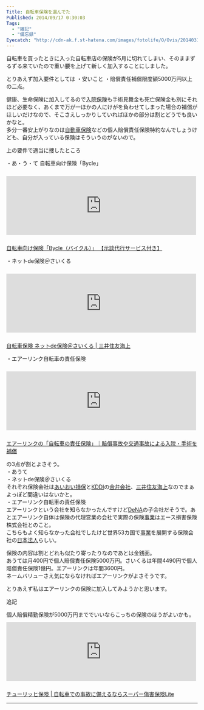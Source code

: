 ```yaml
---
Title: 自転車保険を選んでた
Published: 2014/09/17 0:30:03
Tags:
  - "雑記"
  - "備忘録"
Eyecatch: "http://cdn-ak.f.st-hatena.com/images/fotolife/O/Ovis/20140318/20140318233451.png"
---
```

<p>自転車を買ったときに入った自転車店の保険が5月に切れてしまい、そのままずるずる来ていたので重い腰を上げて新しく加入することにしました。</p>

<p>とりあえず加入要件としては
・安いこと
・賠償責任補償限度額5000万円以上
の二点。</p>

<p>健康、生命保険に加入してるので<a class="keyword" href="http://d.hatena.ne.jp/keyword/%C6%FE%B1%A1%CA%DD%B8%B1">入院保険</a>も手術見舞金も死亡保険金も別にそれほど必要なく、あくまで万が一ほかの人にけがを負わせてしまった場合の補償がほしいだけなので、そこさえしっかりしていればほかの部分は割とどうでも良いかなと。<br/>
多分一番安上がりなのは<a class="keyword" href="http://d.hatena.ne.jp/keyword/%BC%AB%C6%B0%BC%D6%CA%DD%B8%B1">自動車保険</a>などの個人賠償責任保険特約なんでしょうけども、自分が入っている保険はそういうのがないので。</p>

<p>上の要件で適当に捜したところ</p>

<p>・あ・う・て 自転車向け保険「Bycle」</p>

<p><iframe src="http://hatenablog.com/embed?url=http%3A%2F%2Fwww.au-sonpo.co.jp%2Fpc%2Fbycle%2Findex.html" title="au損保の新しい自転車向け保険、あうて「ケガの保険 Bycle（バイクル）」 【示談代行サービス付き】" scrolling="no" frameborder="0" style="width: 100%; height: 155px; max-width: 500px; margin: 10px 0px;"><a href="http://www.au-sonpo.co.jp/pc/bycle/index.html">au損保の新しい自転車向け保険、あうて「ケガの保険 Bycle（バイクル）」 【示談代行サービス付き】</a></iframe></p>

<p><a href="http://www.au-sonpo.co.jp/pc/bycle/index.html">&#x81EA;&#x8EE2;&#x8ECA;&#x5411;&#x3051;&#x4FDD;&#x967A;&#x300C;Bycle&#xFF08;&#x30D0;&#x30A4;&#x30AF;&#x30EB;&#xFF09;&#x300D; &#x3010;&#x793A;&#x8AC7;&#x4EE3;&#x884C;&#x30B5;&#x30FC;&#x30D3;&#x30B9;&#x4ED8;&#x304D;&#x3011;</a></p>

<p>・ネットde保険＠さいくる</p>

<p><iframe src="http://hatenablog.com/embed?url=http%3A%2F%2Fwww.ms-ins.com%2Fproduct%2Fkega%2Fcycle%2Findex.html" title="自転車保険　ネットde保険＠さいくる | 三井住友海上" scrolling="no" frameborder="0" style="width: 100%; height: 155px; max-width: 500px; margin: 10px 0px;"><a href="http://www.ms-ins.com/product/kega/cycle/index.html">自転車保険　ネットde保険＠さいくる | 三井住友海上</a></iframe></p>

<p><a href="http://www.ms-ins.com/product/kega/cycle/index.html">&#x81EA;&#x8EE2;&#x8ECA;&#x4FDD;&#x967A; &#x30CD;&#x30C3;&#x30C8;de&#x4FDD;&#x967A;&#xFF20;&#x3055;&#x3044;&#x304F;&#x308B; | &#x4E09;&#x4E95;&#x4F4F;&#x53CB;&#x6D77;&#x4E0A;</a></p>

<p>・エアーリンク自転車の責任保険</p>

<p><iframe src="http://hatenablog.com/embed?url=http%3A%2F%2Fbicycle.sougouhoken.jp%2Findex.html" title="エアーリンクの「自転車の責任保険」｜賠償事故や交通事故による入院・手術を補償" scrolling="no" frameborder="0" style="width: 100%; height: 155px; max-width: 500px; margin: 10px 0px;"><a href="http://bicycle.sougouhoken.jp/index.html">エアーリンクの「自転車の責任保険」｜賠償事故や交通事故による入院・手術を補償</a></iframe></p>

<p><a href="http://bicycle.sougouhoken.jp/index.html">&#x30A8;&#x30A2;&#x30FC;&#x30EA;&#x30F3;&#x30AF;&#x306E;&#x300C;&#x81EA;&#x8EE2;&#x8ECA;&#x306E;&#x8CAC;&#x4EFB;&#x4FDD;&#x967A;&#x300D;&#xFF5C;&#x8CE0;&#x511F;&#x4E8B;&#x6545;&#x3084;&#x4EA4;&#x901A;&#x4E8B;&#x6545;&#x306B;&#x3088;&#x308B;&#x5165;&#x9662;&#x30FB;&#x624B;&#x8853;&#x3092;&#x88DC;&#x511F;</a></p>

<p>の3点が割とよさそう。<br/>
・あうて<br/>
・ネットde保険＠さいくる<br/>
それぞれ保険会社は<a class="keyword" href="http://d.hatena.ne.jp/keyword/%A4%A2%A4%A4%A4%AA%A4%A4%C2%BB%CA%DD">あいおい損保</a>と<a class="keyword" href="http://d.hatena.ne.jp/keyword/KDDI">KDDI</a>の<a class="keyword" href="http://d.hatena.ne.jp/keyword/%B9%E7%CA%DB%B2%F1%BC%D2">合弁会社</a>、<a class="keyword" href="http://d.hatena.ne.jp/keyword/%BB%B0%B0%E6%BD%BB%CD%A7%B3%A4%BE%E5">三井住友海上</a>なのでまぁよっぽど間違いはないかと。<br/>
・エアーリンク自転車の責任保険<br/>
エアーリンクという会社を知らなかったんですけど<a class="keyword" href="http://d.hatena.ne.jp/keyword/DeNA">DeNA</a>の子会社だそうで。あとエアーリンク自体は保険の代理営業の会社で実際の保険<a class="keyword" href="http://d.hatena.ne.jp/keyword/%BB%F6%B6%C8">事業</a>はエース損害保険株式会社とのこと。<br/>
こちらもよく知らなかった会社でしたけど世界53カ国で<a class="keyword" href="http://d.hatena.ne.jp/keyword/%BB%F6%B6%C8">事業</a>を展開する保険会社の<a class="keyword" href="http://d.hatena.ne.jp/keyword/%C6%FC%CB%DC%CB%A1%BF%CD">日本法人</a>らしい。</p>

<p>保険の内容は割とどれも似たり寄ったりなのであとは金銭面。<br/>
あうては月400円で個人賠償責任保険5000万円。さいくるは年間4490円で個人賠償責任保険1億円。エアーリンクは年間3600円。<br/>
ネームバリューさえ気にならなければエアーリンクがよさそうです。</p>

<p>とりあえず私はエアーリンクの保険に加入してみようかと思います。</p>

<p>追記</p>

<p>個人賠償精勤保険が5000万円まででいいならこっちの保険のほうがよいかも。
<iframe src="http://hatenablog.com/embed?url=http%3A%2F%2Fwww.zurich.co.jp%2Flp%2Fpa%2Findex_a001.html" title="チューリッヒ保険 | 自転車での事故に備えるならスーパー傷害保険Lite" scrolling="no" frameborder="0" style="width: 100%; height: 155px; max-width: 500px; margin: 10px 0px;"><a href="http://www.zurich.co.jp/lp/pa/index_a001.html">チューリッヒ保険 | 自転車での事故に備えるならスーパー傷害保険Lite</a></iframe></p>

<p><a href="http://www.zurich.co.jp/lp/pa/index_a001.html">&#x30C1;&#x30E5;&#x30FC;&#x30EA;&#x30C3;&#x30D2;&#x4FDD;&#x967A; | &#x81EA;&#x8EE2;&#x8ECA;&#x3067;&#x306E;&#x4E8B;&#x6545;&#x306B;&#x5099;&#x3048;&#x308B;&#x306A;&#x3089;&#x30B9;&#x30FC;&#x30D1;&#x30FC;&#x50B7;&#x5BB3;&#x4FDD;&#x967A;Lite</a></p>

***